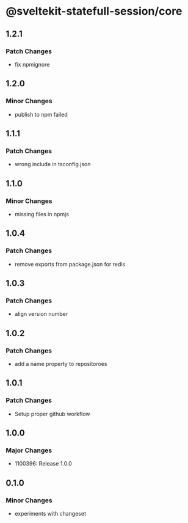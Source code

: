 # @sveltekit-statefull-session/core

## 1.2.1

### Patch Changes

- fix npmignore

## 1.2.0

### Minor Changes

- publish to npm failed

## 1.1.1

### Patch Changes

- wrong include in tsconfig.json

## 1.1.0

### Minor Changes

- missing files in npmjs

## 1.0.4

### Patch Changes

- remove exports from package.json for redis

## 1.0.3

### Patch Changes

- align version number

## 1.0.2

### Patch Changes

- add a name property to repositoroes

## 1.0.1

### Patch Changes

- Setup proper github workflow

## 1.0.0

### Major Changes

- 1100396: Release 1.0.0

## 0.1.0

### Minor Changes

- experiments with changeset
